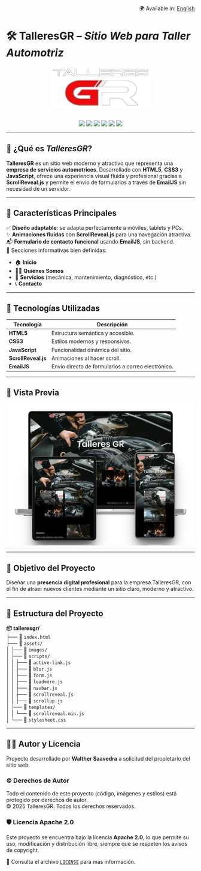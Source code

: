<p align="right">
  🌍 Available in: <a href="README.md"> English</a>
</p>

# 🛠️ **TalleresGR** – *Sitio Web para Taller Automotriz*

<div align="center">
  <a href="https://talleresgr.com" target="_blank">
    <img src="assets/images/p6.png" alt="TalleresGR Logo" height="110" />
  </a>
</div>
&nbsp;

<p align="center">
  <img src="https://img.shields.io/badge/License-Apache%202.0-blue.svg" />
  <img src="https://img.shields.io/badge/HTML5-E34F26?style=flat&logo=html5&logoColor=white" />
  <img src="https://img.shields.io/badge/CSS3-1572B6?style=flat&logo=css3&logoColor=white" />
  <img src="https://img.shields.io/badge/JavaScript-F7DF1E?style=flat&logo=javascript&logoColor=black" />
  <img src="https://img.shields.io/badge/ScrollReveal-4.0%2B-blueviolet" />
  <img src="https://img.shields.io/badge/EmailJS-FF7600?style=flat&logo=maildotru&logoColor=white" />
</p>

---

## 🚗 ¿Qué es *TalleresGR*?

**TalleresGR** es un sitio web moderno y atractivo que representa una **empresa de servicios automotrices**. Desarrollado con **HTML5**, **CSS3** y **JavaScript**, ofrece una experiencia visual fluida y profesional gracias a **ScrollReveal.js** y permite el envío de formularios a través de **EmailJS** sin necesidad de un servidor.

---

## 🌟 Características Principales

✅ **Diseño adaptable**: se adapta perfectamente a móviles, tablets y PCs.  
✨ **Animaciones fluidas** con **ScrollReveal.js** para una navegación atractiva.  
📬 **Formulario de contacto funcional** usando **EmailJS**, sin backend.  
🧭 Secciones informativas bien definidas:
- 🏠 **Inicio**
- 🧑‍🔧 **Quiénes Somos**
- 🔧 **Servicios** (mecánica, mantenimiento, diagnóstico, etc.)
- 📞 **Contacto**

---

## 🧰 Tecnologías Utilizadas

| Tecnología | Descripción |
|------------|-------------|
| **HTML5**  | Estructura semántica y accesible. |
| **CSS3**   | Estilos modernos y responsivos. |
| **JavaScript** | Funcionalidad dinámica del sitio. |
| **ScrollReveal.js** | Animaciones al hacer scroll. |
| **EmailJS** | Envío directo de formularios a correo electrónico. |

---

## 🎨 Vista Previa

<p align="center">
  <img src="assets/images/talleresgr_preview.png" alt="Vista previa del sitio TalleresGR" />
</p>

---

## 🎯 Objetivo del Proyecto

Diseñar una **presencia digital profesional** para la empresa TalleresGR, con el fin de atraer nuevos clientes mediante un sitio claro, moderno y atractivo.

---

## 📁 Estructura del Proyecto
**📦 talleresgr/**  
├── 📄 `index.html`  
├── 📁 `assets/`  
│   ├── 📁 `images/`  
│   ├── 📁 `scripts/`  
│   │   ├── 📄 `active-link.js`  
│   │   ├── 📄 `blur.js`  
│   │   ├── 📄 `form.js`  
│   │   ├── 📄 `loadmore.js`  
│   │   ├── 📄 `navbar.js`  
│   │   ├── 📄 `scrollreveal.js`  
│   │   ├── 📄 `scrollup.js`  
│   ├── 📁 `templates/`  
│   │   └── 📄 `scrollreveal.min.js`  
│   └── 📄 `stylesheet.css`  

---

## 👨‍💻 Autor y Licencia

Proyecto desarrollado por **Walther Saavedra** a solicitud del propietario del sitio web.

### © Derechos de Autor  
Todo el contenido de este proyecto (código, imágenes y estilos) está protegido por derechos de autor.  
© 2025 TalleresGR. Todos los derechos reservados.

### 🛡️ Licencia Apache 2.0

Este proyecto se encuentra bajo la licencia **Apache 2.0**, lo que permite su uso, modificación y distribución libre, siempre que se respeten los avisos de copyright.

🔗 Consulta el archivo [`LICENSE`](LICENSE) para más información.
